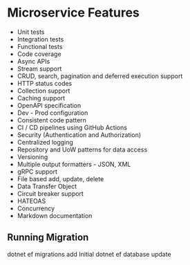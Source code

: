 # Microservice Features

- Unit tests
- Integration tests
- Functional tests
- Code coverage
- Async APIs
- Stream support
- CRUD, search, pagination and deferred execution support
- HTTP status codes
- Collection support
- Caching support
- OpenAPI specification
- Dev - Prod configuration
- Consistent code pattern
- CI / CD pipelines using GitHub Actions
- Security (Authentication and Authorization)
- Centralized logging
- Repository and UoW patterns for data access
- Versioning
- Multiple output formatters - JSON, XML
- gRPC support
- File based add, update, delete
- Data Transfer Object
- Circuit breaker support
- HATEOAS
- Concurrency
- Markdown documentation

## Running Migration

dotnet ef migrations add Initial
dotnet ef database update
